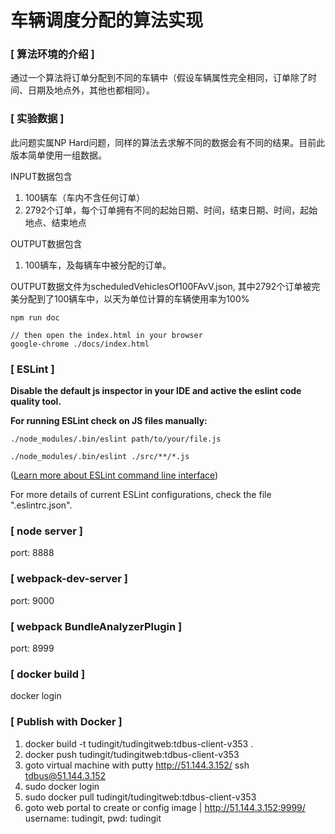 
车辆调度分配的算法实现
=============================

### [ 算法环境的介绍 ]

通过一个算法将订单分配到不同的车辆中（假设车辆属性完全相同，订单除了时间、日期及地点外，其他也都相同）。


### [ 实验数据 ]

此问题实属NP Hard问题，同样的算法去求解不同的数据会有不同的结果。目前此版本简单使用一组数据。

INPUT数据包含
1. 100辆车（车内不含任何订单）
2. 2792个订单，每个订单拥有不同的起始日期、时间，结束日期、时间，起始地点、结束地点

OUTPUT数据包含
1. 100辆车，及每辆车中被分配的订单。

OUTPUT数据文件为scheduledVehiclesOf100FAvV.json, 其中2792个订单被完美分配到了100辆车中，以天为单位计算的车辆使用率为100%



```
npm run doc

// then open the index.html in your browser
google-chrome ./docs/index.html
```

### [ ESLint ]

**Disable the default js inspector in your IDE and active the eslint code quality tool.**

**For running ESLint check on JS files manually:**

```
./node_modules/.bin/eslint path/to/your/file.js

./node_modules/.bin/eslint ./src/**/*.js
```
([Learn more about ESLint command line interface](https://eslint.org/docs/user-guide/command-line-interface))

For more details of current ESLint configurations, check the file ".eslintrc.json".

### [ node server ]
port: 8888
### [ webpack-dev-server ]
port: 9000
### [ webpack BundleAnalyzerPlugin ]
port: 8999




### [ docker build ]
docker login

### [ Publish with Docker ]
1. docker build -t tudingit/tudingitweb:tdbus-client-v353 .
2. docker push tudingit/tudingitweb:tdbus-client-v353
3. goto virtual machine with putty http://51.144.3.152/  ssh tdbus@51.144.3.152
4. sudo docker login
5. sudo docker pull tudingit/tudingitweb:tdbus-client-v353
6. goto web portal to create or config image | http://51.144.3.152:9999/  username: tudingit, pwd: tudingit

